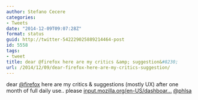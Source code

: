 ```yaml
---
author: Stefano Cecere
categories:
- Tweets
date: "2014-12-09T09:07:28Z"
format: status
guid: http://twitter-542229025889214464-post
id: 5558
tags:
- tweet
title: dear @firefox here are my critics &amp; suggestion&#8230;
url: /2014/12/09/dear-firefox-here-are-my-critics-suggestion/
---
```


dear [@firefox](http://twitter.com/firefox) here are my critics & suggestions (mostly UX) after one month of full daily use.. please [input.mozilla.org/en-US/dashboar…](https://input.mozilla.org/en-US/dashboard/response/4750951) [@phlsa](http://twitter.com/phlsa)